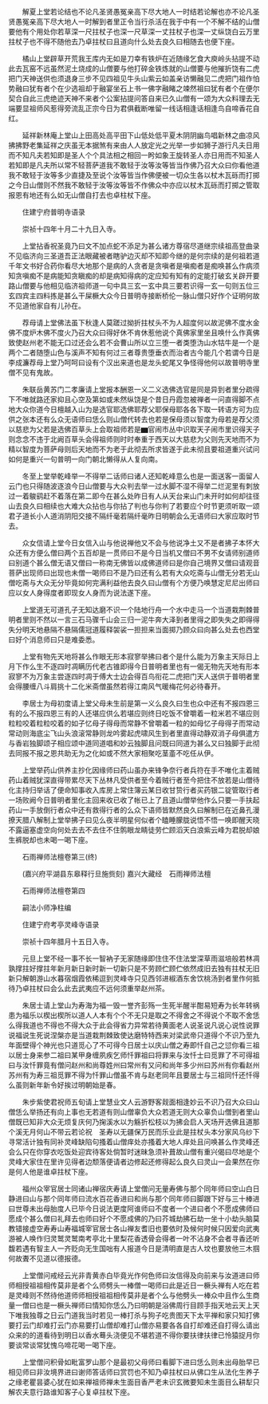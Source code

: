 <!-- { "loadSidebar": true } -->
　　解夏上堂若论结也不论凡圣贤愚冤亲高下尽大地人一时结若论解也亦不论凡圣贤愚冤亲高下尽大地人一时解到者里正令当行杀活在我于中有一个不解不结的山僧要他有个用处你若草深一尺拄杖子也深一尺草深一丈拄杖子也深一丈纵饶白云万里拄杖子也不得不随他去乃卓拄杖曰且道向什么处去良久曰相随去也便下座。

　　橘山上堂辟草开荒我王库内无如是刀幸有铁炉在近随缘乞食大庾岭头拈提不动此去瓦窑不远虽然泥土烧成的山僧要与他打碎金铁炼就的山僧要与他摧折饶有二虎把门天神送供也须退身三步不见四祖见牛头山紫云如盖亲访懒融见二虎把门祖作怕势融曰犹有者个在少选祖却于融宴坐石上书一佛字融睹之竦然祖曰犹有者个在便尔契合自此三虎绝迹天神不来者个公案拈提问答自来已久山僧有一颂为大众料理去无端要显祖师风惹得旁流乱正宗今日为君俱截断唯留一线话相逢话相逢鸟自啼香花自红。

　　延祥新林庵上堂山上田高处高平田下山低处低平夏木阴阴幽鸟唱新林之曲凉风拂拂野老集延祥之庆虽无本据煞有来由人人放定光之光举一步如狮子游行凡夫日用而不知凡夫若知即是圣人个个具法相之相回一盻如象王旋转圣人亦日用而不知圣人若知即是凡夫所以常不轻菩萨道我不敢轻于汝等汝等皆当作佛乃召大众曰你看他道我不敢轻于汝等多少直捷及至说个汝等皆当作佛便被一切众生各以杖木瓦砾而打掷之今日山僧则不然我不敢轻于汝等汝等皆不作佛众中亦应以杖木瓦砾而打掷之管取报恩有地还有么如无山僧自打去也卓柱杖下座。

　　住建宁府普明寺语录

　　崇祯十四年十月二十九日入寺。

　　上堂拈香祝圣竟乃曰文不加点蛇不添足为甚么诸方尊宿尽道继宗续祖高登曲录不见临济向三圣道吾正法眼藏被者瞎驴边灭却不知即今继的是何宗续的是何祖若道千年文书好合药你看尽大地那个是病的人贪者是贪嗔者是嗔痴者是痴唤甚么作病须知贪嗔痴不是病能知贪瞋痴的却是病知得病的定应知有知有的定能打破玄关辟开要路山僧要与他相见临济祖师道一句中具三玄一玄中具三要若识得一玄一句则五位三玄四宾主四料拣是甚么干屎橛大众今日普明寺接断桥伦一脉山僧只好作个证明何故不见道他家自有儿孙在。

　　荐母请上堂佛法虽下秋逢人莫蹉过拗折拄杖头不为人超度何以故泥佛不度水金佛不度炉木佛不度火乃召大众曰得好休不肯休惹他说个真佛家里坐且唤什么作真佛致使赵州老不能无口过还会么若不会曹山所以立三堕一者类堕沩山水牯牛是一个是两个二者随堕山色与溪声不知有何过三者尊贵堕垂衣而治者古今能几个若谓今日是李成濂荐母上堂乃呵呵曰设有个汉出来道也是龙头蛇尾又争怪得他何以故普明寺里僧不见有鬼故。

　　朱联岳黄苏门二孝廉请上堂报本酬恩一义二义选佛选官是同是异到者里分疏得下不唯就路还家抑且心空及第如或未然纵饶是个昔日丹霞忽被禅者一问直得脚不点地大众你道今日檀越入山为是选官耶选佛耶荐父耶保母耶各各下取一转语方可为应供之张本还有么众无语师曰恁么则山僧代转去也若是保母须以智度为母若是荐父须以慈悲为父若是选佛百草头上会取祖师若是▆官闹市丛中识取天子闹市里识得天子则念念不违于北阙百草头会得祖师则时时奉重于西天以大慈悲为父则先天地而不为精以智度为菩萨母则后天地而不为老于此彻去所求皆遂于此未彻且要祖道重兴试问如何是重兴一句普明一向门朝北懒得从人复向南。

　　冬至上堂举乾峰举一不得举二话师曰诸人还知乾峰意么也是一面送客一面留人云门也只得随波逐浪今日山僧要与大众判去举一过水脚不湿不得举二烂泥里有刺放过一着鵔鹞赶不着落在第二即今在甚么处昨日有人从天台来山门未开时如何却往径山去良久曰相续也大难大众拈也与你拈了判也与你判了若要应个时节更须听取一颂君子道长小人道消阴阳交接不隔纤毫若隔纤毫昨日明朝会么无语师曰大家应取时节去。

　　众女信请上堂今日女信入山与他说禅他又不会与他说净土又不是者拂子本怀大众还有方便么僧曰两个五百却是一贯师曰不是今日当机又僧曰不男不女请师别道师曰别道个甚么僧无语又僧曰一称南无佛皆以成佛道师曰是你自己境界又僧曰请观音菩萨出现师曰出现也未僧一喝师曰不是乃曰还有么若有大众吃斋与山僧无分若无山僧吃斋与大众无分毕竟如何完满利益他去良久曰山僧有个方便乃唤慧定尼尼出师曰应以女人身得度者即现女人身而为说法遂下座。

　　上堂道无可道孔子无知达磨不识一个陆地行舟一个水中走马一个当道栽荆棘普明者里则不然以一言三石马骤千山会三归一泥牛奔大泽到者里得之即失失之即得得失分明天地悬隔不悬隔儒冠道履释袈裟一担担来当面掷乃顾众曰向甚么处去也西堂曰好个消息师曰只是难委悉。

　　上堂有物先天地将甚么作眼无形本寂寥举拂曰者个是什么能为万象主天际日上月下作么生不逐四时凋瞒历代老古锥即得今日普明者里也有一偈无物先天地有形本寂寥不为万象主尝逐四时凋于傅大士边会得百鸟衔花二虎把门天人送供于普明者里会得腰缠八斗肩挑十二化米斋僧虽然若得江南风气暖梅花何必待春开。

　　李居士为母初度请上堂父母未生前是第一义么良久曰生也众中还有不报四恩三有的么不报四恩三有的人还堪应供么若堪应则终日吃饭不曾嚼着一粒米若不堪应则粒粒咬着粒粒咬着的如子忆母子得母而常静不曾嚼着一粒的如母忆子母得子而常动常动则海底尘飞山头浪滚常静则龙吟雾起虎啸风生到者里直得动静双消子母俱遣方与香岩独脚颂子相应颂中道同道唱和妙云独脚且问既曰同道为甚么又曰独脚于此彻去同报不报之恩共助无为之化如或不然大家相聚吃茎齑不吃任从伊。

　　上堂举药山供养主抄化因缘师曰药山虽办来锋争奈行者兵符在手不唯化主着贼药山着贼犹深直得带累尽天下丛林凡受供者至今着贼行者至今把住不放若是山僧待化主持归举话了便命知事收入库房上常住簿云某日收甘贽行者买药银二锭管取行者一场败阙今日普明者里化主回来收已收了帐已上了且道山僧举他作么只要一手扶起药山一手放倒行者众中还有救得行者的么众下语师皆默然良久曰解制已在近鼻孔漫撩天腊八解制上堂举拂子曰见么夜半明星何似者个瞌睡朦胧说悟不悟一唤即醒天晓不露逼塞虚空向何处去去不去住不住鹘眼龙睛徒劳伫顾滔天白浪紫云峰为君脱却娘生裤脱却也未喝一喝下座。

　　石雨禅师法檀卷第三(终)

　　(嘉兴府平湖县东皋释行旦施赀刻)
嘉兴大藏经　石雨禅师法檀


　　石雨禅师法檀卷第四

　　嗣法小师净柱编

　　住建宁府考亭灵峰寺语录

　　崇祯十四年腊月十五日入寺。

　　元旦上堂不经一事不长一智衲子无家随缘即住住不住法堂深草雨滋培般若林凋孰撑拄好撑拄年新月新日新时新一切新只是不劳顾伫顾伫依然成旧去独有拄杖无旧新只解朝游山水暮宿烟霞依稀逗到灵峰寺只见西邻进椒酒东舍饮桃汤到者里作何抵待乃卓拄杖曰会么此去武夷应不远何须重举赵州茶。

　　朱居士请上堂山为寿海为福一毁一誉齐彭殇一生死半醒半酣易短寿为长年转祸患为福乐以楔出楔所以道人人本有个个不无只是取之不得舍之不得说个不取不舍恁么得我道也不得也不得大众于此会得省力异常若待黄面老人说圣说凡说心说性说罪说福说生死说涅槃亦是当道栽荆棘致使达磨特特西来对梁武帝只道得个不识乃至九年面壁得个神光也只道觅心了不可得今日居士以庆山僧之寿即忏自己之愆你看三祖以居士身来参二祖曰某甲身缠夙疾乞师忏罪祖曰将罪来与汝忏士曰觅罪了不可得祖曰与汝忏罪竟有僧问赵州和尚尊姓州曰常州有又问和尚年多少州曰苏州有你看赵州苏州有为寿三祖觅罪不得为忏罪山僧虽不肯与赵老同年且要居士与三祖同忏还忏得么虽则新年新令好挨过明朝始是春。

　　朱步紫使君祝师五旬请上堂慧业文人云游野客觌面相逢妙云不识乃召大众曰山僧恁么举扬还有向上事也无若道有则山僧辜负大众若道无则大众辜负山僧到者里山僧既已知非大众无烦复庆何乃掬溪水以为觞折松枝以为拂会启人天场开选佛且道那个溪无月何山不带云若论祝　圣寿以无疆保万民而乐业此是拄杖头本分家风乌纱下寻常活计独有同补灵峰缺陷句搔着山僧痒处亦搔着大地人痒处且问唤甚么作灵峰还会么只在你穿衣吃饭处迎宾待客处倘暂时迷昧急须补葺故山僧有重兴偈曰尽地是个灵峰大家住在里许见得者边颓落便请者边修起还修得起么良久曰灵山一会果然在你是何人他是谁卓拄杖下座。

　　福州众宰官居士同诸山禅宿庆寿请上堂僧问无量寿佛与那个同年师曰空山白日静进曰山与那个同年师曰流水百花香进曰和尚与那个同年师曰脚跟下好与三十棒进曰世尊未出母胎度人已毕今日说法更度阿谁师曰不度者一个进曰者个不愿成佛师曰愿成个甚么僧曰礼拜去也师曰好个不愿成佛的乃曰芥城劫拂石劫一坐十小劫头脑莫教错接虚空寿寿山寿福城宰官居士各山禅友耆旧也要依时及候何时候只因爱向武夷游被人唤作归灵鹫灵鹫南考亭北十里梨花香透骨会得者一叶不沾身不会者寻香还听馥若遇有智主人一齐贬向无生国咄有人报道今日是清明直是古人坟也要放他三木掴何故聻不见道以德报德。

　　上堂僧问戒经云光非青黄赤白毕竟光作何色师曰汝信得及向前来与汝道进曰师师相授祖祖相传莫非是者个么师劈头一棒僧一喝师曰此是近日一橛头禅有人吃在若是灵峰则不然待他道师师相授祖祖相传莫非是者个么与他劈头一棒众中且作么生商量一僧曰也是一橛头禅师曰情知你恁么乃曰明朝是浴佛周行目顾手指天地云天上天下唯我独尊之日云门道我当时若见一棒打杀与狗子吃贵图天下太平禅和家只知打佛要打云门却难打云门亦易要打山僧却难打山僧亦易要各各自打却难还自打得么请出众来的的道看待到明日以香水蓦头浇便见不堪若道不得你要扶律扶律已怜猿捉月你要谈常谈常犹愧乌啼花喝一喝下座。

　　上堂僧问积骨如毗富罗山那个是最初父母师曰看脚下进曰恁么则未出母胎早已相见师曰非汝境界进曰谢师答话师曰赏罚也不知乃卓拄杖曰从佛口生从法化生养子之缘老瞿昙婆心犹在如来禅祖师禅未生面目香严老未识玄微要知未生面目么耕犁只解农夫意行路谁知客子心复卓拄杖下座。

